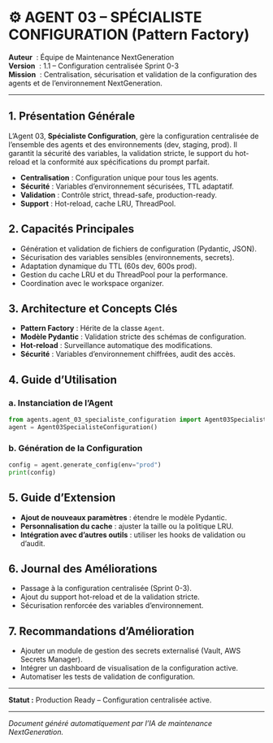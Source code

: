 # ⚙️ AGENT 03 – SPÉCIALISTE CONFIGURATION (Pattern Factory)

**Auteur**    : Équipe de Maintenance NextGeneration  
**Version**   : 1.1 – Configuration centralisée Sprint 0-3  
**Mission**   : Centralisation, sécurisation et validation de la configuration des agents et de l’environnement NextGeneration.

---

## 1. Présentation Générale

L’Agent 03, **Spécialiste Configuration**, gère la configuration centralisée de l’ensemble des agents et des environnements (dev, staging, prod). Il garantit la sécurité des variables, la validation stricte, le support du hot-reload et la conformité aux spécifications du prompt parfait.

- **Centralisation** : Configuration unique pour tous les agents.
- **Sécurité** : Variables d’environnement sécurisées, TTL adaptatif.
- **Validation** : Contrôle strict, thread-safe, production-ready.
- **Support** : Hot-reload, cache LRU, ThreadPool.

## 2. Capacités Principales

- Génération et validation de fichiers de configuration (Pydantic, JSON).
- Sécurisation des variables sensibles (environnements, secrets).
- Adaptation dynamique du TTL (60s dev, 600s prod).
- Gestion du cache LRU et du ThreadPool pour la performance.
- Coordination avec le workspace organizer.

## 3. Architecture et Concepts Clés

- **Pattern Factory** : Hérite de la classe `Agent`.
- **Modèle Pydantic** : Validation stricte des schémas de configuration.
- **Hot-reload** : Surveillance automatique des modifications.
- **Sécurité** : Variables d’environnement chiffrées, audit des accès.

## 4. Guide d’Utilisation

### a. Instanciation de l’Agent
```python
from agents.agent_03_specialiste_configuration import Agent03SpecialisteConfiguration
agent = Agent03SpecialisteConfiguration()
```

### b. Génération de la Configuration
```python
config = agent.generate_config(env="prod")
print(config)
```

## 5. Guide d’Extension

- **Ajout de nouveaux paramètres** : étendre le modèle Pydantic.
- **Personnalisation du cache** : ajuster la taille ou la politique LRU.
- **Intégration avec d’autres outils** : utiliser les hooks de validation ou d’audit.

## 6. Journal des Améliorations

- Passage à la configuration centralisée (Sprint 0-3).
- Ajout du support hot-reload et de la validation stricte.
- Sécurisation renforcée des variables d’environnement.

## 7. Recommandations d’Amélioration

- Ajouter un module de gestion des secrets externalisé (Vault, AWS Secrets Manager).
- Intégrer un dashboard de visualisation de la configuration active.
- Automatiser les tests de validation de configuration.

---

**Statut :** Production Ready – Configuration centralisée active.

---

*Document généré automatiquement par l’IA de maintenance NextGeneration.*